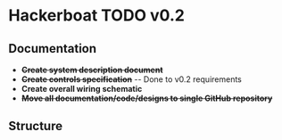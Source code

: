 # Hackerboat TODO v0.2

## Documentation

* ~~**Create system description document**~~
* ~~**Create controls specification**~~ -- Done to v0.2 requirements
* **Create overall wiring schematic**
* ~~**Move all documentation/code/designs to single GitHub repository**~~

## Structure


